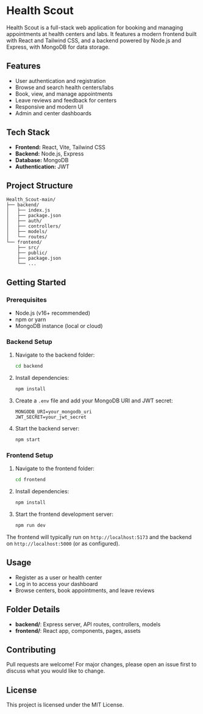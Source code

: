 # Health Scout

Health Scout is a full-stack web application for booking and managing appointments at health centers and labs. It features a modern frontend built with React and Tailwind CSS, and a backend powered by Node.js and Express, with MongoDB for data storage.

## Features

- User authentication and registration
- Browse and search health centers/labs
- Book, view, and manage appointments
- Leave reviews and feedback for centers
- Responsive and modern UI
- Admin and center dashboards

## Tech Stack

- **Frontend:** React, Vite, Tailwind CSS
- **Backend:** Node.js, Express
- **Database:** MongoDB
- **Authentication:** JWT

## Project Structure

```
Health_Scout-main/
├── backend/
│   ├── index.js
│   ├── package.json
│   ├── auth/
│   ├── controllers/
│   ├── models/
│   └── routes/
└── frontend/
    ├── src/
    ├── public/
    ├── package.json
    └── ...
```

## Getting Started

### Prerequisites
- Node.js (v16+ recommended)
- npm or yarn
- MongoDB instance (local or cloud)

### Backend Setup
1. Navigate to the backend folder:
   ```sh
   cd backend
   ```
2. Install dependencies:
   ```sh
   npm install
   ```
3. Create a `.env` file and add your MongoDB URI and JWT secret:
   ```env
   MONGODB_URI=your_mongodb_uri
   JWT_SECRET=your_jwt_secret
   ```
4. Start the backend server:
   ```sh
   npm start
   ```

### Frontend Setup
1. Navigate to the frontend folder:
   ```sh
   cd frontend
   ```
2. Install dependencies:
   ```sh
   npm install
   ```
3. Start the frontend development server:
   ```sh
   npm run dev
   ```

The frontend will typically run on `http://localhost:5173` and the backend on `http://localhost:5000` (or as configured).

## Usage
- Register as a user or health center
- Log in to access your dashboard
- Browse centers, book appointments, and leave reviews

## Folder Details
- **backend/**: Express server, API routes, controllers, models
- **frontend/**: React app, components, pages, assets

## Contributing
Pull requests are welcome! For major changes, please open an issue first to discuss what you would like to change.

## License
This project is licensed under the MIT License.
